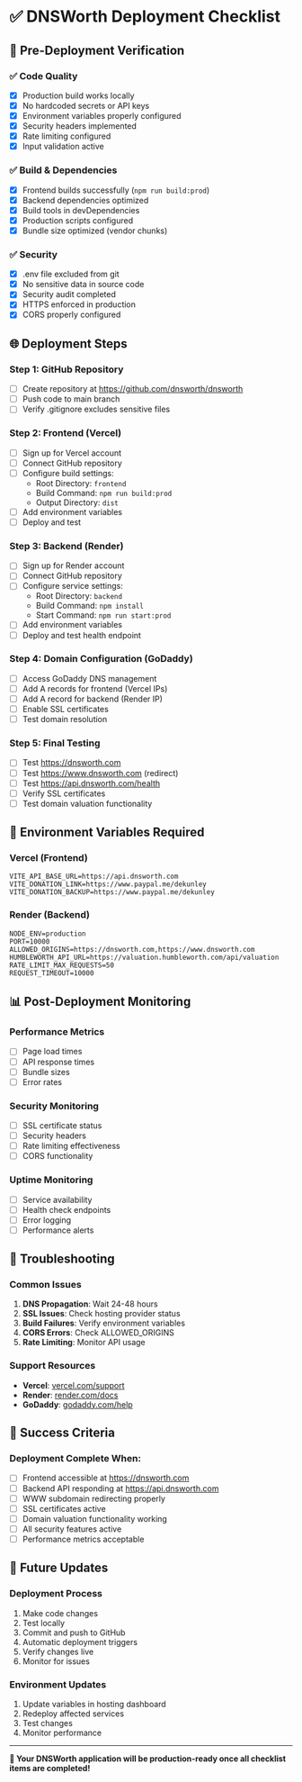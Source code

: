 # ✅ DNSWorth Deployment Checklist

## 🚀 Pre-Deployment Verification

### ✅ Code Quality
- [x] Production build works locally
- [x] No hardcoded secrets or API keys
- [x] Environment variables properly configured
- [x] Security headers implemented
- [x] Rate limiting configured
- [x] Input validation active

### ✅ Build & Dependencies
- [x] Frontend builds successfully (`npm run build:prod`)
- [x] Backend dependencies optimized
- [x] Build tools in devDependencies
- [x] Production scripts configured
- [x] Bundle size optimized (vendor chunks)

### ✅ Security
- [x] .env file excluded from git
- [x] No sensitive data in source code
- [x] Security audit completed
- [x] HTTPS enforced in production
- [x] CORS properly configured

## 🌐 Deployment Steps

### Step 1: GitHub Repository
- [ ] Create repository at https://github.com/dnsworth/dnsworth
- [ ] Push code to main branch
- [ ] Verify .gitignore excludes sensitive files

### Step 2: Frontend (Vercel)
- [ ] Sign up for Vercel account
- [ ] Connect GitHub repository
- [ ] Configure build settings:
  - Root Directory: `frontend`
  - Build Command: `npm run build:prod`
  - Output Directory: `dist`
- [ ] Add environment variables
- [ ] Deploy and test

### Step 3: Backend (Render)
- [ ] Sign up for Render account
- [ ] Connect GitHub repository
- [ ] Configure service settings:
  - Root Directory: `backend`
  - Build Command: `npm install`
  - Start Command: `npm run start:prod`
- [ ] Add environment variables
- [ ] Deploy and test health endpoint

### Step 4: Domain Configuration (GoDaddy)
- [ ] Access GoDaddy DNS management
- [ ] Add A records for frontend (Vercel IPs)
- [ ] Add A record for backend (Render IP)
- [ ] Enable SSL certificates
- [ ] Test domain resolution

### Step 5: Final Testing
- [ ] Test https://dnsworth.com
- [ ] Test https://www.dnsworth.com (redirect)
- [ ] Test https://api.dnsworth.com/health
- [ ] Verify SSL certificates
- [ ] Test domain valuation functionality

## 🔧 Environment Variables Required

### Vercel (Frontend)
```
VITE_API_BASE_URL=https://api.dnsworth.com
VITE_DONATION_LINK=https://www.paypal.me/dekunley
VITE_DONATION_BACKUP=https://www.paypal.me/dekunley
```

### Render (Backend)
```
NODE_ENV=production
PORT=10000
ALLOWED_ORIGINS=https://dnsworth.com,https://www.dnsworth.com
HUMBLEWORTH_API_URL=https://valuation.humbleworth.com/api/valuation
RATE_LIMIT_MAX_REQUESTS=50
REQUEST_TIMEOUT=10000
```

## 📊 Post-Deployment Monitoring

### Performance Metrics
- [ ] Page load times
- [ ] API response times
- [ ] Bundle sizes
- [ ] Error rates

### Security Monitoring
- [ ] SSL certificate status
- [ ] Security headers
- [ ] Rate limiting effectiveness
- [ ] CORS functionality

### Uptime Monitoring
- [ ] Service availability
- [ ] Health check endpoints
- [ ] Error logging
- [ ] Performance alerts

## 🚨 Troubleshooting

### Common Issues
1. **DNS Propagation**: Wait 24-48 hours
2. **SSL Issues**: Check hosting provider status
3. **Build Failures**: Verify environment variables
4. **CORS Errors**: Check ALLOWED_ORIGINS
5. **Rate Limiting**: Monitor API usage

### Support Resources
- **Vercel**: [vercel.com/support](https://vercel.com/support)
- **Render**: [render.com/docs](https://render.com/docs)
- **GoDaddy**: [godaddy.com/help](https://godaddy.com/help)

## 🎯 Success Criteria

### Deployment Complete When:
- [ ] Frontend accessible at https://dnsworth.com
- [ ] Backend API responding at https://api.dnsworth.com
- [ ] WWW subdomain redirecting properly
- [ ] SSL certificates active
- [ ] Domain valuation functionality working
- [ ] All security features active
- [ ] Performance metrics acceptable

## 🔄 Future Updates

### Deployment Process
1. Make code changes
2. Test locally
3. Commit and push to GitHub
4. Automatic deployment triggers
5. Verify changes live
6. Monitor for issues

### Environment Updates
1. Update variables in hosting dashboard
2. Redeploy affected services
3. Test changes
4. Monitor performance

---

**🎉 Your DNSWorth application will be production-ready once all checklist items are completed!**






